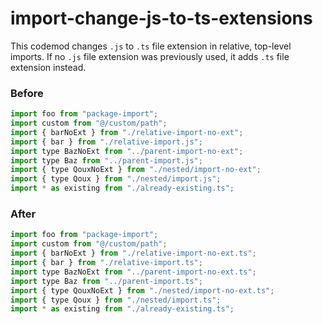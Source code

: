 # import-change-js-to-ts-extensions

This codemod changes `.js` to `.ts` file extension in relative, top-level imports.
If no `.js` file extension was previously used, it adds `.ts` file extension instead.

### Before

```js
import foo from "package-import";
import custom from "@/custom/path";
import { barNoExt } from "./relative-import-no-ext";
import { bar } from "./relative-import.js";
import type BazNoExt from "../parent-import-no-ext";
import type Baz from "../parent-import.js";
import { type QouxNoExt } from "./nested/import-no-ext";
import { type Qoux } from "./nested/import.js";
import * as existing from "./already-existing.ts";
```

### After

```js
import foo from "package-import";
import custom from "@/custom/path";
import { barNoExt } from "./relative-import-no-ext.ts";
import { bar } from "./relative-import.ts";
import type BazNoExt from "../parent-import-no-ext.ts";
import type Baz from "../parent-import.ts";
import { type QouxNoExt } from "./nested/import-no-ext.ts";
import { type Qoux } from "./nested/import.ts";
import * as existing from "./already-existing.ts";
```
